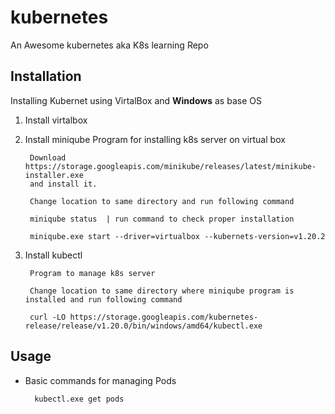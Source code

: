 # kubernetes

An Awesome kubernetes aka K8s learning Repo

## Installation

Installing Kubernet using VirtalBox and **Windows** as base OS

1. Install virtalbox



2. Install miniqube
		Program for installing k8s server on virtual box 
	
		Download https://storage.googleapis.com/minikube/releases/latest/minikube-installer.exe 
		and install it.
	
		Change location to same directory and run following command
		
		miniqube status  | run command to check proper installation
	
		miniqube.exe start --driver=virtualbox --kubernets-version=v1.20.2 
	


3. Install kubectl 

		Program to manage k8s server
	
		Change location to same directory where miniqube program is installed and run following command
		
		curl -LO https://storage.googleapis.com/kubernetes-release/release/v1.20.0/bin/windows/amd64/kubectl.exe
		
		
		
## Usage

* Basic commands for managing Pods

		kubectl.exe get pods
